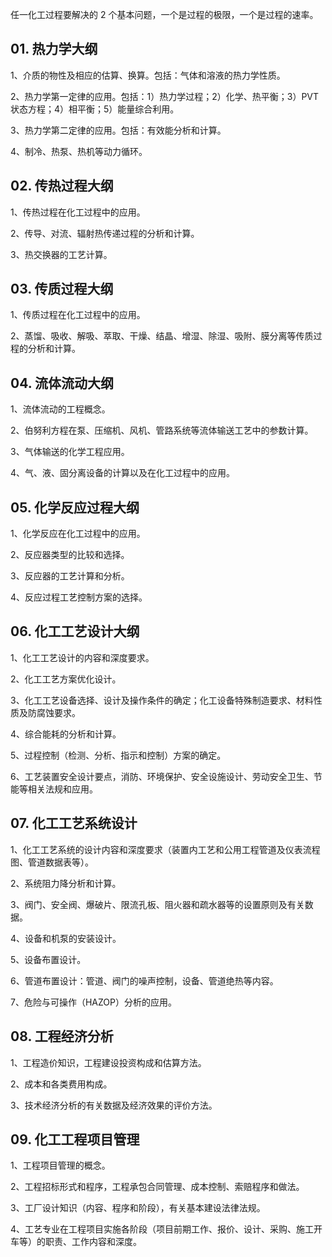 任一化工过程要解决的 2 个基本问题，一个是过程的极限，一个是过程的速率。

## 01. 热力学大纲

1、介质的物性及相应的估算、换算。包括：气体和溶液的热力学性质。

2、热力学第一定律的应用。包括：1）热力学过程；2）化学、热平衡；3）PVT 状态方程；4）相平衡；5）能量综合利用。

3、热力学第二定律的应用。包括：有效能分析和计算。

4、制冷、热泵、热机等动力循环。

## 02. 传热过程大纲

1、传热过程在化工过程中的应用。

2、传导、对流、辐射热传递过程的分析和计算。

3、热交换器的工艺计算。

## 03. 传质过程大纲

1、传质过程在化工过程中的应用。

2、蒸馏、吸收、解吸、萃取、干燥、结晶、增湿、除湿、吸附、膜分离等传质过程的分析和计算。

## 04. 流体流动大纲

1、流体流动的工程概念。

2、伯努利方程在泵、压缩机、风机、管路系统等流体输送工艺中的参数计算。

3、气体输送的化学工程应用。

4、气、液、固分离设备的计算以及在化工过程中的应用。

## 05. 化学反应过程大纲

1、化学反应在化工过程中的应用。

2、反应器类型的比较和选择。

3、反应器的工艺计算和分析。

4、反应过程工艺控制方案的选择。

## 06. 化工工艺设计大纲

1、化工工艺设计的内容和深度要求。

2、化工工艺方案优化设计。

3、化工工艺设备选择、设计及操作条件的确定；化工设备特殊制造要求、材料性质及防腐蚀要求。

4、综合能耗的分析和计算。

5、过程控制（检测、分析、指示和控制）方案的确定。

6、工艺装置安全设计要点，消防、环境保护、安全设施设计、劳动安全卫生、节能等相关法规和应用。

## 07. 化工工艺系统设计

1、化工工艺系统的设计内容和深度要求（装置内工艺和公用工程管道及仪表流程图、管道数据表等）。

2、系统阻力降分析和计算。

3、阀门、安全阀、爆破片、限流孔板、阻火器和疏水器等的设置原则及有关数据。

4、设备和机泵的安装设计。

5、设备布置设计。

6、管道布置设计：管道、阀门的噪声控制，设备、管道绝热等内容。

7、危险与可操作（HAZOP）分析的应用。

## 08. 工程经济分析

1、工程造价知识，工程建设投资构成和估算方法。

2、成本和各类费用构成。

3、技术经济分析的有关数据及经济效果的评价方法。

## 09. 化工工程项目管理

1、工程项目管理的概念。

2、工程招标形式和程序，工程承包合同管理、成本控制、索赔程序和做法。

3、工厂设计知识（内容、程序和阶段），有关基本建设法律法规。 

4、工艺专业在工程项目实施各阶段（项目前期工作、报价、设计、采购、施工开车等）的职责、工作内容和深度。